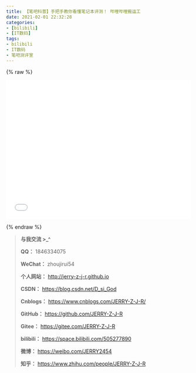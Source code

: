 ```yaml
---
title: 【笔吧科普】手把手教你看懂笔记本评测！ 哔哩哔哩搬运工
date: 2021-02-01 22:32:28
categories:
- [bilibili]
- [IT数码]
tags:
- bilibili
- IT数码
- 笔吧测评室
---
```


{% raw %}



<div style="position: relative; width: 100%; height: 0; padding-bottom: 75%;">

<iframe src="//player.bilibili.com/player.html?aid=843859023&bvid=BV1W54y1p7w9&cid=285278496&page=1" scrolling="no" border="0" frameborder="no" framespacing="0" allowfullscreen="true" style="position: absolute; width: 100%; height: 100%; left: 0; top: 0;">

</iframe>

</div>

{% endraw %}

<!--more-->

> **与我交流 >_^**
>
> **QQ：** 1846334075
>
> **WeChat：** zhoujirui54
>
> **个人网站：** <http://jerry-z-j-r.github.io>	
>
> **CSDN：** <https://blog.csdn.net/D_si_God>
>
> **Cnblogs：** <https://www.cnblogs.com/JERRY-Z-J-R/>
>
> **GitHub：** <https://github.com/JERRY-Z-J-R>
>
> **Gitee：** <https://gitee.com/JERRY-Z-J-R>
>
> **bilibili：** <https://space.bilibili.com/505277890>
>
> **微博：** <https://weibo.com/JERRY2454>
>
> **知乎：** <https://www.zhihu.com/people/JERRY-Z-J-R>